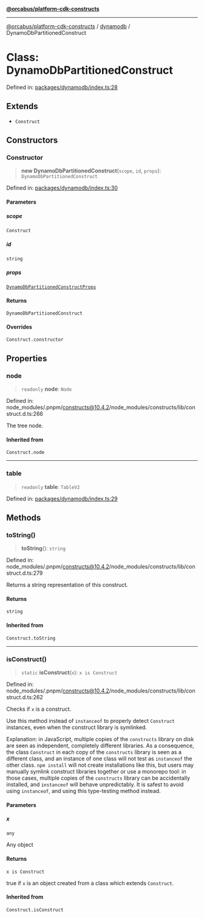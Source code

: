 [**@orcabus/platform-cdk-constructs**](../../../../README.md)

***

[@orcabus/platform-cdk-constructs](../../../../README.md) / [dynamodb](../README.md) / DynamoDbPartitionedConstruct

# Class: DynamoDbPartitionedConstruct

Defined in: [packages/dynamodb/index.ts:28](https://github.com/OrcaBus/platform-cdk-constructs/blob/342fbc450bcf042009fcb0577341af4e80a50756/packages/dynamodb/index.ts#L28)

## Extends

- `Construct`

## Constructors

### Constructor

> **new DynamoDbPartitionedConstruct**(`scope`, `id`, `props`): `DynamoDbPartitionedConstruct`

Defined in: [packages/dynamodb/index.ts:30](https://github.com/OrcaBus/platform-cdk-constructs/blob/342fbc450bcf042009fcb0577341af4e80a50756/packages/dynamodb/index.ts#L30)

#### Parameters

##### scope

`Construct`

##### id

`string`

##### props

[`DynamoDbPartitionedConstructProps`](../interfaces/DynamoDbPartitionedConstructProps.md)

#### Returns

`DynamoDbPartitionedConstruct`

#### Overrides

`Construct.constructor`

## Properties

### node

> `readonly` **node**: `Node`

Defined in: node\_modules/.pnpm/constructs@10.4.2/node\_modules/constructs/lib/construct.d.ts:266

The tree node.

#### Inherited from

`Construct.node`

***

### table

> `readonly` **table**: `TableV2`

Defined in: [packages/dynamodb/index.ts:29](https://github.com/OrcaBus/platform-cdk-constructs/blob/342fbc450bcf042009fcb0577341af4e80a50756/packages/dynamodb/index.ts#L29)

## Methods

### toString()

> **toString**(): `string`

Defined in: node\_modules/.pnpm/constructs@10.4.2/node\_modules/constructs/lib/construct.d.ts:279

Returns a string representation of this construct.

#### Returns

`string`

#### Inherited from

`Construct.toString`

***

### isConstruct()

> `static` **isConstruct**(`x`): `x is Construct`

Defined in: node\_modules/.pnpm/constructs@10.4.2/node\_modules/constructs/lib/construct.d.ts:262

Checks if `x` is a construct.

Use this method instead of `instanceof` to properly detect `Construct`
instances, even when the construct library is symlinked.

Explanation: in JavaScript, multiple copies of the `constructs` library on
disk are seen as independent, completely different libraries. As a
consequence, the class `Construct` in each copy of the `constructs` library
is seen as a different class, and an instance of one class will not test as
`instanceof` the other class. `npm install` will not create installations
like this, but users may manually symlink construct libraries together or
use a monorepo tool: in those cases, multiple copies of the `constructs`
library can be accidentally installed, and `instanceof` will behave
unpredictably. It is safest to avoid using `instanceof`, and using
this type-testing method instead.

#### Parameters

##### x

`any`

Any object

#### Returns

`x is Construct`

true if `x` is an object created from a class which extends `Construct`.

#### Inherited from

`Construct.isConstruct`
